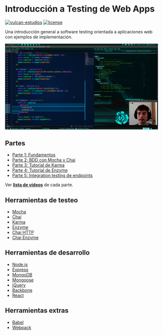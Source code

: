 # Introducción a Testing de Web Apps

[![vulcan-estudios](https://img.shields.io/badge/vulcan_estudios-project-db8836.svg)](http://vulcanst.co)
[![license](https://img.shields.io/github/license/vulcan-estudios/vulcangrid.svg?maxAge=2592000)](./LICENSE)

Una introducción general a software testing orientada a aplicaciones web con ejemplos de implementación.

[![Web Testing](./part4/wallpaper.png)](https://www.youtube.com/playlist?list=PLAIjpj9Un1BBA1y_6VQuVLEuJY8rMavRV)

## Partes

- [Parte 1: Fundamentos](./part1)
- [Parte 2: BDD con Mocha y Chai](./part2)
- [Parte 3: Tutorial de Karma](./part3)
- [Parte 4: Tutorial de Enzyme](./part4)
- [Parte 5: Integration testing de endpoints](./part5)

Ver **[lista de vídeos](https://www.youtube.com/playlist?list=PLAIjpj9Un1BBA1y_6VQuVLEuJY8rMavRV)** de cada parte.

## Herramientas de testeo

- [Mocha](http://mochajs.org)
- [Chai](http://chaijs.com)
- [Karma](http://karma-runner.github.io)
- [Enzyme](http://airbnb.io/enzyme)
- [Chai HTTP](http://chaijs.com/plugins/chai-http)
- [Chai Enzyme](https://github.com/producthunt/chai-enzyme)

## Herramientas de desarrollo

- [Node.js](http://nodejs.org)
- [Express](http://expressjs.com)
- [MongoDB](http://mongodb.org)
- [Mongoose](http://mongoosejs.com)
- [jQuery](http://jquery.com)
- [Backbone](http://backbonejs.org)
- [React](http://facebook.github.io/react)

## Herramientas extras

- [Babel](http://babeljs.io)
- [Webpack](http://webpack.github.io)
